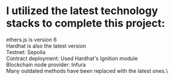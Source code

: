 # I utilized the latest technology stacks to complete this project:

​ethers.js is version 6\
​Hardhat is also the latest version\
​Testnet: Sepolia\
​Contract deployment: Used Hardhat's ​Ignition module\
​Blockchain node provider: ​Infura\
Many outdated methods have been replaced with the latest ones.\
